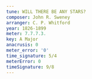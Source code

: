 ```yaml
---
tune: WILL THERE BE ANY STARS?
composer: John R. Sweney
arranger: C. P. Whitford
year: 1826-1899
meter: 7.7.7.3.
key: A Major
anacrusis: 0
meter_error: '0'
time_signature: 5/4
meterError: 0
timeSignature: 9/8
---
```

